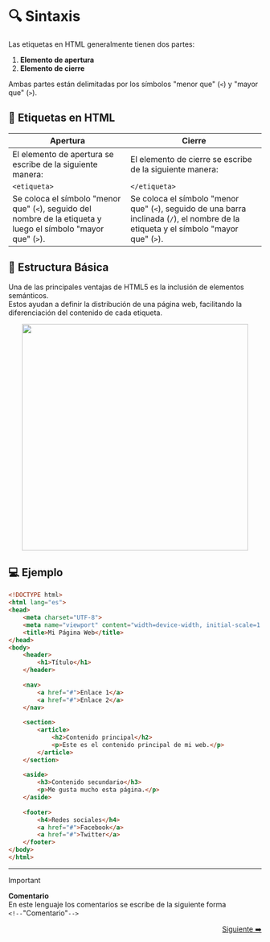 # 🔍 Sintaxis  

Las etiquetas en HTML generalmente tienen dos partes:  
1. **Elemento de apertura**  
2. **Elemento de cierre**  

Ambas partes están delimitadas por los símbolos "menor que" (`<`) y "mayor que" (`>`).  

## 📌 Etiquetas en HTML  

| **Apertura** | **Cierre** |
|-------------|-----------|
| El elemento de apertura se escribe de la siguiente manera:  | El elemento de cierre se escribe de la siguiente manera:  |
| `<etiqueta>`  | `</etiqueta>`  |
| Se coloca el símbolo "menor que" (`<`), seguido del nombre de la etiqueta y luego el símbolo "mayor que" (`>`).  | Se coloca el símbolo "menor que" (`<`), seguido de una barra inclinada (`/`), el nombre de la etiqueta y el símbolo "mayor que" (`>`).  |

## 📌 Estructura Básica 

Una de las principales ventajas de HTML5 es la inclusión de elementos semánticos.  
Estos ayudan a definir la distribución de una página web, facilitando la diferenciación del contenido de cada etiqueta.  

<div align="center">
  <img src="https://github.com/judali05/repaso-html5/blob/main/img/EsctructuraHTML5.png"
  style="height: 450px;">
</div>

## 💻 Ejemplo  

```html
<!DOCTYPE html>
<html lang="es">
<head>
    <meta charset="UTF-8">
    <meta name="viewport" content="width=device-width, initial-scale=1.0">
    <title>Mi Página Web</title>
</head>
<body>
    <header>
        <h1>Título</h1>
    </header>
    
    <nav>
        <a href="#">Enlace 1</a>
        <a href="#">Enlace 2</a>
    </nav>
    
    <section>      
        <article>
            <h2>Contenido principal</h2>
            <p>Este es el contenido principal de mi web.</p>      
        </article>      
    </section>
    
    <aside>
        <h3>Contenido secundario</h3>
        <p>Me gusta mucho esta página.</p>
    </aside>
    
    <footer>
        <h4>Redes sociales</h4>
        <a href="#">Facebook</a>
        <a href="#">Twitter</a>
    </footer>
</body>
</html>
```

---

> [!IMPORTANT]
> **Comentario** <br>
> En este lenguaje los comentarios se escribe de la siguiente forma <br>
> `<!--`"Comentario"`-->`

<div align="right">
  
 [Siguiente ➡️](https://github.com/judali05/HTML-5/blob/main/RUTA/2%23%20ELEMENTOS%20ESTRUCTURALES.md)
</div>  


